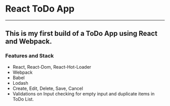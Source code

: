 # React ToDo App
--------

## This is my first build of a ToDo App using React and Webpack. 

### Features and Stack
  * React, React-Dom, React-Hot-Loader
  * Webpack
  * Babel
  * Lodash
  * Create, Edit, Delete, Save, Cancel
  * Validations on Input checking for empty input and duplicate items in ToDo List.
